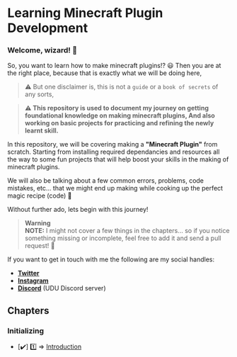 # **Learning Minecraft Plugin Development**
### Welcome, wizard! 🔮

So, you want to learn how to make minecraft plugins!? 😃 Then you are at the right place, because that is exactly what we will be doing here, 
> ⚠️ But one disclaimer is, this is not a `guide` or a `book of secrets` of any sorts, 

> **⚠️ This repository is used to document my journey on getting foundational knowledge on making minecraft plugins, And also working on basic projects for practicing and refining the newly learnt skill.**

In this repository, we will be covering making a **"Minecraft Plugin"** from scratch. Starting from installing required dependancies and resources all the way to some fun projects that will help boost your skills in the making of minecraft plugins.

We will also be talking about a few common errors, problems, code mistakes, etc... that we might end up making while cooking up the perfect magic recipe (code) 🌌 

Without further ado, lets begin with this journey!

> **Warning**  
> **NOTE:** I might not cover a few things in the chapters... so if you notice something missing or incomplete, feel free to add it and send a pull request! 🎉


If you want to get in touch with me the following are my social handles:
- **[Twitter](https://twitter.com/CaptainIon)**
- **[Instagram](https://instagram.com/adithya.2119)** 
- **[Discord](https://discord.com/invite/KvNRGupSaU)** (UDU Discord server)

## Chapters

### Initializing
- [✔️] 1️⃣ => [Introduction](https://github.com/UpsideDownUniverse/Learning-Minecraft-Plugin-Dev/blob/6cc7bf28de642d63ddc0ff4084d906305e56f672/Chapters/Chapter01.md)
